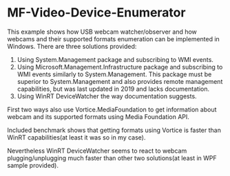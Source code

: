 # MF-Video-Device-Enumerator

This example shows how USB webcam watcher/observer and how webcams and their supported formats enumeration can be implemented in Windows.
There are three solutions provided:
1) Using System.Management package and subscribing to WMI events.
2) Using Microsoft.Management.Infrastructure package and subscribing to WMI events similarly to System.Management. This package must be superior to System.Management and also provides remote management capabilities, but was last updated in 2019 and lacks documentation.
3) Using WinRT DeviceWatcher the way documentation suggests.

First two ways also use Vortice.MediaFoundation to get information about webcam and its supported formats using Media Foundation API.

Included benchmark shows that getting formats using Vortice is faster than WinRT capabilities(at least it was so in my case).

Nevertheless WinRT DeviceWatcher seems to react to webcam plugging/unplugging much faster than other two solutions(at least in WPF sample provided).

